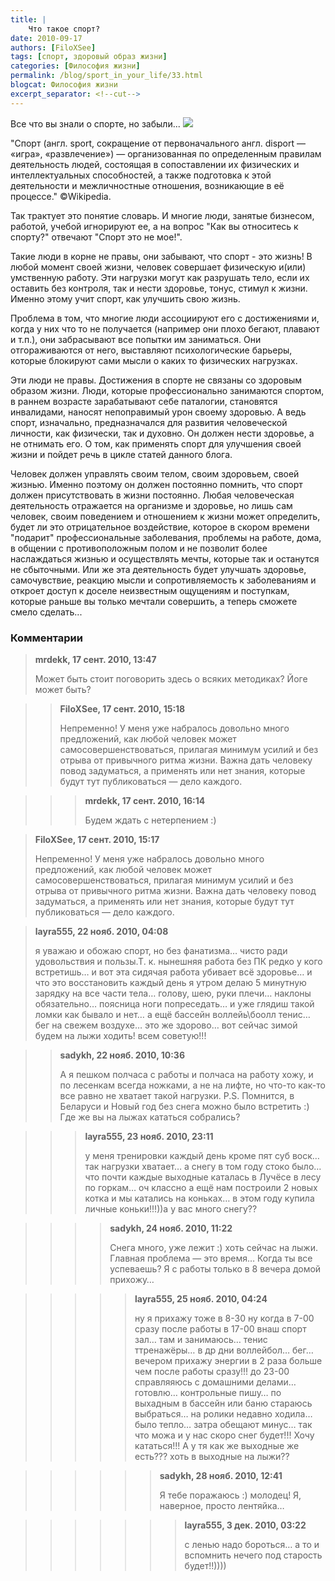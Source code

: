 ```yaml
---
title: |
    Что такое спорт?
date: 2010-09-17
authors: [FiloXSee]
tags: [спорт, здоровый образ жизни]
categories: [Философия жизни]
permalink: /blog/sport_in_your_life/33.html
blogcat: Философия жизни
excerpt_separator: <!--cut-->
---
```


Все что вы знали о спорте, но забыли...
![](http://itw66.ru/uploads/images/00/00/02/2010/09/17/3f0837.jpg)


<!--cut-->


"Спорт (англ. sport, сокращение от первоначального англ. disport — «игра», «развлечение») — организованная по определенным правилам деятельность людей, состоящая в сопоставлении их физических и интеллектуальных способностей, а также подготовка к этой деятельности и межличностные отношения, возникающие в её процессе." ©Wikipedia.

Так трактует это понятие словарь. И многие люди, занятые бизнесом, работой, учебой игнорируют ее, а на вопрос "Как вы относитесь к спорту?" отвечают "Спорт это не мое!".

Такие люди в корне не правы, они забывают, что спорт - это жизнь! В любой момент своей жизни, человек совершает физическую и(или) умственную работу. Эти нагрузки могут как разрушать тело, если их оставить без контроля, так и нести здоровье, тонус, стимул к жизни. Именно этому учит спорт, как улучшить свою жизнь.

Проблема в том, что многие люди ассоциируют его с достижениями и, когда у них что то не получается (например они плохо бегают, плавают и т.п.), они забрасывают все попытки им заниматься. Они отгораживаются от него, выставляют психологические барьеры, которые блокируют сами мысли о каких то физических нагрузках.

Эти люди не правы. Достижения в спорте не связаны со здоровым образом жизни. Люди, которые профессионально занимаются спортом, в раннем возрасте зарабатывают себе паталогии, становятся инвалидами, наносят непоправимый урон своему здоровью. А ведь спорт, изначально, предназначался для развития человеческой личности, как физически, так и духовно. Он должен нести здоровье, а не отнимать его. О том, как применять спорт для улучшения своей жизни и пойдет речь в цикле статей данного блога.

Человек должен управлять своим телом, своим здоровьем, своей жизнью. Именно поэтому он должен постоянно помнить, что спорт должен присутствовать в жизни постоянно. Любая человеческая деятельность отражается на организме и здоровье, но лишь сам человек, своим поведением и отношением к жизни может определить, будет ли это отрицательное воздействие, которое в скором времени "подарит" профессиональные заболевания, проблемы на работе, дома, в общении с противоположным полом и не позволит более наслаждаться жизнью и осуществлять мечты, которые так и останутся не сбыточными. Или же эта деятельность будет улучшать здоровье, самочувствие, реакцию мысли и сопротивляемость к заболеваниям и откроет доступ к доселе неизвестным ощущениям и поступкам, которые раньше вы только мечтали совершить, а теперь сможете смело сделать...

### Комментарии

>**mrdekk, 17 сент. 2010, 13:47**
>
>Может быть стоит поговорить здесь о всяких методиках? Йоге может быть?

>>**FiloXSee, 17 сент. 2010, 15:18**
>>
>>Непременно! У меня уже набралось довольно много предложений, как любой человек может самосовершенствоваться, прилагая минимум усилий и без отрыва от привычного ритма жизни. Важна дать человеку повод задуматься, а применять или нет знания, которые будут тут публиковаться — дело каждого.

>>>**mrdekk, 17 сент. 2010, 16:14**
>>>
>>>Будем ждать с нетерпением :)

>**FiloXSee, 17 сент. 2010, 15:17**
>
>Непременно! У меня уже набралось довольно много предложений, как любой человек может самосовершенствоваться, прилагая минимум усилий и без отрыва от привычного ритма жизни. Важна дать человеку повод задуматься, а применять или нет знания, которые будут тут публиковаться — дело каждого.

>**layra555, 22 нояб. 2010, 04:08**
>
>я уважаю и обожаю спорт, но без фанатизма… чисто ради удовольствия и пользы.Т. к. нынешняя работа без ПК редко у кого встретишь… и вот эта сидячая работа убивает всё здоровье… и что это восстановить каждый день я утром делаю 5 минутную зарядку на все части тела… голову, шею, руки плечи… наклоны обязательно… поясница ноги попреседать… и уже глядиш такой ломки как бывало и нет… а ещё бассейн воллейь\боолл тенис… бег на свежем воздухе… это же здорово… вот сейчас зимой будем на лыжи ходить! всем советую!!!

>>**sadykh, 22 нояб. 2010, 10:36**
>>
>>А я пешком полчаса с работы и полчаса на работу хожу, и по лесенкам всегда ножками, а не на лифте, но что-то как-то все равно не хватает такой нагрузки.
>>P.S. Помнится, в Беларуси и Новый год без снега можно было встретить :) Где же вы на лыжах кататься собрались?

>>>**layra555, 23 нояб. 2010, 23:11**
>>>
>>>у меня тренировки каждый день кроме пят суб воск… так нагрузки хватает… а снегу в том году стоко было… что почти каждые выходные каталась в Лучёсе в лесу по горкам… оч классно а ещё нам построили 2 новых котка и мы катались на коньках… в этом году купила личные коньки!!!))а у вас много снегу??

>>>>**sadykh, 24 нояб. 2010, 11:22**
>>>>
>>>>Снега много, уже лежит :) хоть сейчас на лыжи. Главная проблема — это время… Когда ты все успеваешь? Я с работы только в 8 вечера домой прихожу…

>>>>>**layra555, 25 нояб. 2010, 04:24**
>>>>>
>>>>>ну я прихажу тоже в 8-30 ну когда в 7-00 сразу после работы в 17-00 внаш спорт зал… там и занимаюсь… тенис ттренажёры… в др дни воллейбол… бег… вечером прихажу энергии в 2 раза больше чем после работы сразу!!! до 23-00 справляяюсь с домашними делами… готовлю… контрольные пишу… по выхадным в бассейн или баню стараюсь выбраться… на ролики недавно ходила… было тепло… затра обещают минус… так что можа и у нас скоро снег будет!!! Хочу кататься!!!
>>>>>А у тя как же выходные же есть??? хоть в выходные на лыжи??

>>>>>>**sadykh, 28 нояб. 2010, 12:41**
>>>>>>
>>>>>>Я тебе поражаюсь :) молодец! Я, наверное, просто лентяйка…

>>>>>>>**layra555, 3 дек. 2010, 03:22**
>>>>>>>
>>>>>>>c ленью надо бороться… а то и вспомнить нечего под старость будет!!))))

